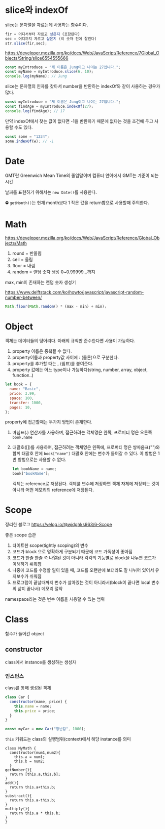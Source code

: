 # slice와 indexOf

slice는 문자열을 자르는데 사용하는 함수이다.

```javascript
fir = 어디서부터 자르고 싶은지 (포함된다)
sec = 어디까지 자르고 싶은지 (이 숫자 전에 잘린다)
str.slice(fir,sec);
```

https://developer.mozilla.org/ko/docs/Web/JavaScript/Reference/7Global_Objects/String/slice6554555666

```javascript
const myIntroduce = "제 이름은 Jung이고 나이는 27입니다.";
const myName = myIntroduce.slice(6, 10);
console.log(myName); // Jung
```

slice는 문자열의 인자를 찾아서 number을 반환하는 indexOf와 같이 사용하는 경우가 많다.

```javascript
const myIntroduce = "제 이름은 Jung이고 나이는 27입니다.";
const findAge = myIntroduce.indexOf(27);
console.log(findAge); // 17
```

만약 indexOf에서 찾는 값이 없다면 -1을 반환하기 때문에 없다는 것을 조건에 두고 사용할 수도 있다.

```javascript
const some = "1234";
some.indexOf(w); // -1
```

# Date

GMT란 Greenwich Mean Time의 줄임말이며 컴퓨터 언어에서 GMT는 기준이 되는 시간

날짜를 표현하기 위해서는 `new Date()`를 사용한다.

⛔️ `getMonth()`는 현재 month보다 1 작은 값을 return함으로 사용할때 주의한다.

# Math

https://developer.mozilla.org/ko/docs/Web/JavaScript/Reference/Global_Objects/Math

1. round = 반올림
2. ceil = 올림
3. floor = 내림
4. random = 랜덤 숫자 생성 0~0.99999...까지

max, min이 존재하는 랜덤 숫자 생성기

https://www.delftstack.com/ko/howto/javascript/javascript-random-number-between/

```javascript
Math.floor(Math.random() * (max - min) + min);
```

# Object

객체는 데이터들의 덩어리다. 아래의 규칙만 준수한다면 사용이 가능하다.

1. property 이름은 중복될 수 없다.
2. property이름과 property값 사이에 : (콜론)으로 구분한다.
3. property를 추가할 때는 , (쉼표)를 붙여준다.
4. property 값에는 어느 type이나 가능하다(string, number, array, object, function..)

```javascript
let book = {
  name: "Basic",
  price: 3.99,
  space: 100,
  transfer: 1000,
  pages: 10,
};
```

property에 접근할때는 두가지 방법이 존재한다.

1. 마침표(.) 연산자를 사용하며, 접근하려는 객체명은 왼쪽, 프로퍼티 명은 오른쪽
   `book.name`

2. 대괄호([])를 사용하여, 접근하려는 객체명은 왼쪽에, 프로퍼티 명은 쌍따옴표("")와 함께 대괄호 안에
   `book["name"]`
   대괄호 안에는 변수가 들어갈 수 있다. 이 방법은 1번 방법으로는 사용할 수 없다.
   ```javascript
   let bookName = name;
   book["bookName"];
   ```
   객체는 reference로 저장된다.
   객체룰 변수에 저장하면 객체 자체에 저장되는 것이 아니라 어떤 메모리의 reference에 저장된다.

# Scope

정리한 블로그
https://velog.io/@wjdghks963/6-Scope

좋은 scope 습관

1. 타이트한 scope(tightly scoping)의 변수
2. 코드가 block 으로 명확하게 구분되기 때문에 코드 가독성이 좋아짐
3. 코드가 한줄 한줄 쭉 나열된 것이 아니라 각각의 기능별로 block을 나누면 코드가 이해하기 쉬워짐
4. 나중에 코드를 수정할 일이 있을 때, 코드를 오랜만에 보더라도 잘 나뉘어 있어서 유지보수가 쉬워짐
5. 프로그램이 끝날때까지 변수가 살아있는 것이 아니라서(block이 끝나면 local 변수의 삶이 끝나서) 메모리 절약

namespace라는 것은 변수 이름을 사용할 수 있는 범위

# Class

함수가 들어간 object

## constructor

class에서 instance를 생성하는 생성자

### 인스턴스

class를 통해 생성된 객체

```javascript
class Car {
  constructor(name, price) {
    this.name = name;
    this.price = price;
  }
}

const myCar = new Car("장난감", 1000);
```

`this` 키워드는 class의 실행범위(context)에서 해당 instance를 의미

```
class MyMath {
  constructor(num1,num2){
    this.a = num1;
    this.b = num2;
  }
getNumber(){
  return [this.a,this.b];
}
add(){
  return this.a+this.b;
}
substract(){
  return this.a-this.b;
}
multiply(){
  return this.a * this.b;
}
}
```
